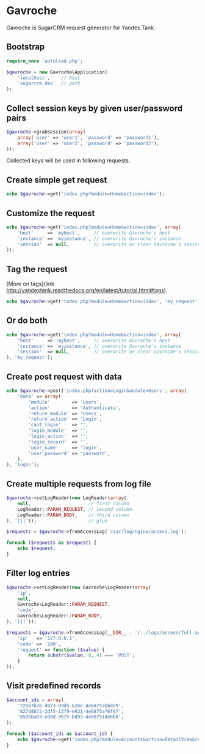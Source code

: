 Gavroche
========

Gavroche is SugarCRM request generator for Yandex.Tank.


Bootstrap
---------

```php
require_once 'autoload.php';

$gavroche = new Gavroche\Application(
    'localhost',    // host
    'sugarcrm_dev'  // path
);
```


Collect session keys by given user/password pairs
-------------------------------------------------

```php
$gavroche->grabSession(array(
    array('user' => 'user1', 'password' => 'password1'),
    array('user' => 'user2', 'password' => 'password2'),
));
```

Collected keys will be used in following requests.


Create simple get request
-------------------------

```php
echo $gavroche->get('index.php?module=Home&action=index');
```


Customize the request
---------------------

```php
echo $gavroche->get('index.php?module=Home&action=index', array(
    'host'     => 'myhost',     // overwrite Gavroche's host
    'instance' => 'myinstance', // overwrite Gavroche's instance
    'session'  => null,         // overwrite or clear Gavroche's session_id
));
```


Tag the request
---------------

[More on tags](link http://yandextank.readthedocs.org/en/latest/tutorial.html#tags).

```php
echo $gavroche->get('index.php?module=Home&action=index', 'my_request');
```


Or do both
----------

```php
echo $gavroche->get('index.php?module=Home&action=index', array(
    'host'     => 'myhost',     // overwrite Gavroche's host
    'instance' => 'myinstance', // overwrite Gavroche's instance
    'session'  => null,         // overwrite or clear Gavroche's session_id
), 'my_request');
```


Create post request with data
-----------------------------

```php
echo $gavroche->post('index.php?action=Login&module=Users', array(
    'data' => array(
        'module'        => 'Users',
        'action'        => 'Authenticate',
        'return_module' => 'Users',
        'return_action' => 'Login',
        'cant_login'    => '',
        'login_module'  => '',
        'login_action'  => '',
        'login_record'  => '',
        'user_name'     => 'login',
        'user_password' => 'password',
    ),
), 'login');
```


Create multiple requests from log file
---------------------------------------------------------

```php
$gavroche->setLogReader(new LogReader(array(
    null,                     // first column
    LogReader::PARAM_REQUEST, // second column
    LogReader::PARAM_BODY,    // third column
), '|||'));                   // glue

$requests = $gavroche->fromAccessLog('/var/log/nginx/access.log');

foreach ($requests as $request) {
    echo $request;
}
```

Filter log entries
------------------

```php
$gavroche->setLogReader(new Gavroche\LogReader(array(
    'ip',
    null,
    Gavroche\LogReader::PARAM_REQUEST,
    'code',
    Gavroche\LogReader::PARAM_BODY,
), '|||'));

$requests = $gavroche->fromAccessLog(__DIR__ . '/../logs/access/full-access.log', array(
    'ip'   => '127.0.0.1',
    'code' => '200',
    'request' => function ($value) {
        return substr($value, 0, 4) === 'POST';
    }
));
```


Visit predefined records
------------------------

```php
$account_ids = array(
    '72567b76-d073-09d5-626e-4e68753b6de9',
    '827d8872-3df5-13f9-e921-4e6875a76f67',
    '85dbba83-ed8d-9b75-bd93-4e687514ebb8',
);

foreach ($account_ids as $account_id) {
    echo $gavroche->get('index.php?module=Accounts&action=DetailView&record=' . $account_id);
}
```
